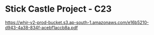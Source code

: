 # Stick Castle Project - C23
https://whjr-v2-prod-bucket.s3.ap-south-1.amazonaws.com/e16b5210-d943-4a38-834f-acebf1accb8a.pdf
